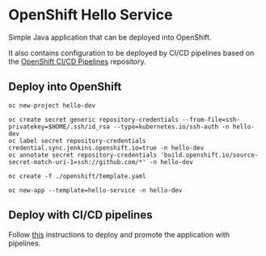 # OpenShift Hello Service

Simple Java application that can be deployed into OpenShift. 

It also contains configuration to be deployed by CI/CD pipelines based on the [OpenShift CI/CD Pipelines](https://github.com/redhatcsargentina/openshift-cicd-pipelines) repository.

## Deploy into OpenShift

    oc new-project hello-dev

    oc create secret generic repository-credentials --from-file=ssh-privatekey=$HOME/.ssh/id_rsa --type=kubernetes.io/ssh-auth -n hello-dev
    oc label secret repository-credentials credential.sync.jenkins.openshift.io=true -n hello-dev
    oc annotate secret repository-credentials 'build.openshift.io/source-secret-match-uri-1=ssh://github.com/*' -n hello-dev

    oc create -f ./openshift/template.yaml

    oc new-app --template=hello-service -n hello-dev

## Deploy with CI/CD pipelines

Follow [this](https://github.com/redhatcsargentina/openshift-cicd-pipelines/tree/master/docs/demo) instructions to deploy and promote the application with pipelines.